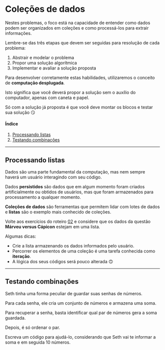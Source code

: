 # Coleções de dados

Nestes problemas, o foco está na capacidade de entender como dados podem ser organizados em coleções e como processá-los para extrair informações.

Lembre-se das três etapas que devem ser seguidas para resolução de cada problema:

1. Abstrair e modelar o problema
2. Propor uma solução algorítmica
3. Implementar e avaliar a solução proposta

Para desenvolver corretamente estas habilidades, utilizaremos o conceito de **computação desplugada**.

Isto significa que você deverá propor a solução sem o auxílio do computador, apenas com caneta e papel.

Só com a solução já proposta é que você deve montar os blocos e testar sua solução 😏

#### Índice
1. [Processando listas](#processando-listas)
2. [Testando combinações](#testando-combinações)

---

## Processando listas

Dados são uma parte fundamental da computação, mas nem sempre haverá um usuário interagindo com seu código.

Dados **persistidos** são dados que em algum momento foram criados artificialmente ou obtidos de usuários, mas que foram armazenados para processamento a qualquer momento.

**Coleções de dados** são ferramentas que permitem lidar com lotes de dados e **listas** são o exemplo mais conhecido de coleções.

Volte aos exercícios do roteiro [02](02.md) e considere que os dados da questão **Márveu versus Cápicon** estejam em uma lista.

Algumas dicas:
- Crie a lista armazenando os dados informados pelo usuário.
- Percorrer os elementos de uma coleção é uma tarefa conhecida como **iteração**.
- A lógica dos seus códigos será pouco alterada 🙃

---

## Testando combinações

Seth tinha uma forma peculiar de guardar suas senhas de números.

Para cada senha, ele cria um conjunto de números e armazena uma soma. 

Para recuperar a senha, basta identificar qual par de números gera a soma guardada. 

Depois, é só ordenar o par.

Escreva um código para ajudá-lo, considerando que Seth vai te informar a soma e em seguida 10 números.

